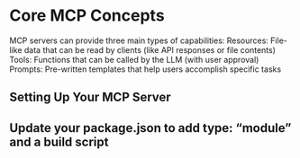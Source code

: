 # Core MCP Concepts
MCP servers can provide three main types of capabilities:
Resources: File-like data that can be read by clients (like API responses or file contents)
Tools: Functions that can be called by the LLM (with user approval)
Prompts: Pre-written templates that help users accomplish specific tasks

## Setting Up Your MCP Server
## Update your package.json to add type: “module” and a build script